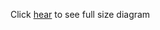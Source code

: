Click [hear](https://drive.google.com/file/d/1OJZNJwluLuLLLxvLtMl40lsVTBM7QLdG/view?usp=sharing) to see full size diagram
